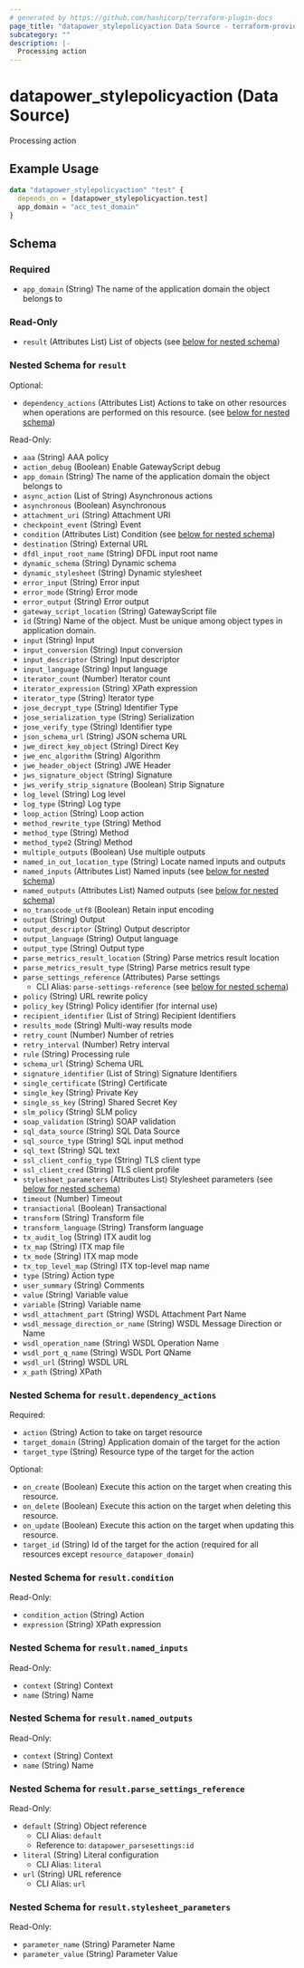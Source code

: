 ```yaml
---
# generated by https://github.com/hashicorp/terraform-plugin-docs
page_title: "datapower_stylepolicyaction Data Source - terraform-provider-datapower"
subcategory: ""
description: |-
  Processing action
---
```


# datapower_stylepolicyaction (Data Source)

Processing action

## Example Usage

```terraform
data "datapower_stylepolicyaction" "test" {
  depends_on = [datapower_stylepolicyaction.test]
  app_domain = "acc_test_domain"
}
```

<!-- schema generated by tfplugindocs -->
## Schema

### Required

- `app_domain` (String) The name of the application domain the object belongs to

### Read-Only

- `result` (Attributes List) List of objects (see [below for nested schema](#nestedatt--result))

<a id="nestedatt--result"></a>
### Nested Schema for `result`

Optional:

- `dependency_actions` (Attributes List) Actions to take on other resources when operations are performed on this resource. (see [below for nested schema](#nestedatt--result--dependency_actions))

Read-Only:

- `aaa` (String) AAA policy
- `action_debug` (Boolean) Enable GatewayScript debug
- `app_domain` (String) The name of the application domain the object belongs to
- `async_action` (List of String) Asynchronous actions
- `asynchronous` (Boolean) Asynchronous
- `attachment_uri` (String) Attachment URI
- `checkpoint_event` (String) Event
- `condition` (Attributes List) Condition (see [below for nested schema](#nestedatt--result--condition))
- `destination` (String) External URL
- `dfdl_input_root_name` (String) DFDL input root name
- `dynamic_schema` (String) Dynamic schema
- `dynamic_stylesheet` (String) Dynamic stylesheet
- `error_input` (String) Error input
- `error_mode` (String) Error mode
- `error_output` (String) Error output
- `gateway_script_location` (String) GatewayScript file
- `id` (String) Name of the object. Must be unique among object types in application domain.
- `input` (String) Input
- `input_conversion` (String) Input conversion
- `input_descriptor` (String) Input descriptor
- `input_language` (String) Input language
- `iterator_count` (Number) Iterator count
- `iterator_expression` (String) XPath expression
- `iterator_type` (String) Iterator type
- `jose_decrypt_type` (String) Identifier Type
- `jose_serialization_type` (String) Serialization
- `jose_verify_type` (String) Identifier type
- `json_schema_url` (String) JSON schema URL
- `jwe_direct_key_object` (String) Direct Key
- `jwe_enc_algorithm` (String) Algorithm
- `jwe_header_object` (String) JWE Header
- `jws_signature_object` (String) Signature
- `jws_verify_strip_signature` (Boolean) Strip Signature
- `log_level` (String) Log level
- `log_type` (String) Log type
- `loop_action` (String) Loop action
- `method_rewrite_type` (String) Method
- `method_type` (String) Method
- `method_type2` (String) Method
- `multiple_outputs` (Boolean) Use multiple outputs
- `named_in_out_location_type` (String) Locate named inputs and outputs
- `named_inputs` (Attributes List) Named inputs (see [below for nested schema](#nestedatt--result--named_inputs))
- `named_outputs` (Attributes List) Named outputs (see [below for nested schema](#nestedatt--result--named_outputs))
- `no_transcode_utf8` (Boolean) Retain input encoding
- `output` (String) Output
- `output_descriptor` (String) Output descriptor
- `output_language` (String) Output language
- `output_type` (String) Output type
- `parse_metrics_result_location` (String) Parse metrics result location
- `parse_metrics_result_type` (String) Parse metrics result type
- `parse_settings_reference` (Attributes) Parse settings
  - CLI Alias: `parse-settings-reference` (see [below for nested schema](#nestedatt--result--parse_settings_reference))
- `policy` (String) URL rewrite policy
- `policy_key` (String) Policy identifier (for internal use)
- `recipient_identifier` (List of String) Recipient Identifiers
- `results_mode` (String) Multi-way results mode
- `retry_count` (Number) Number of retries
- `retry_interval` (Number) Retry interval
- `rule` (String) Processing rule
- `schema_url` (String) Schema URL
- `signature_identifier` (List of String) Signature Identifiers
- `single_certificate` (String) Certificate
- `single_key` (String) Private Key
- `single_ss_key` (String) Shared Secret Key
- `slm_policy` (String) SLM policy
- `soap_validation` (String) SOAP validation
- `sql_data_source` (String) SQL Data Source
- `sql_source_type` (String) SQL input method
- `sql_text` (String) SQL text
- `ssl_client_config_type` (String) TLS client type
- `ssl_client_cred` (String) TLS client profile
- `stylesheet_parameters` (Attributes List) Stylesheet parameters (see [below for nested schema](#nestedatt--result--stylesheet_parameters))
- `timeout` (Number) Timeout
- `transactional` (Boolean) Transactional
- `transform` (String) Transform file
- `transform_language` (String) Transform language
- `tx_audit_log` (String) ITX audit log
- `tx_map` (String) ITX map file
- `tx_mode` (String) ITX map mode
- `tx_top_level_map` (String) ITX top-level map name
- `type` (String) Action type
- `user_summary` (String) Comments
- `value` (String) Variable value
- `variable` (String) Variable name
- `wsdl_attachment_part` (String) WSDL Attachment Part Name
- `wsdl_message_direction_or_name` (String) WSDL Message Direction or Name
- `wsdl_operation_name` (String) WSDL Operation Name
- `wsdl_port_q_name` (String) WSDL Port QName
- `wsdl_url` (String) WSDL URL
- `x_path` (String) XPath

<a id="nestedatt--result--dependency_actions"></a>
### Nested Schema for `result.dependency_actions`

Required:

- `action` (String) Action to take on target resource
- `target_domain` (String) Application domain of the target for the action
- `target_type` (String) Resource type of the target for the action

Optional:

- `on_create` (Boolean) Execute this action on the target when creating this resource.
- `on_delete` (Boolean) Execute this action on the target when deleting this resource.
- `on_update` (Boolean) Execute this action on the target when updating this resource.
- `target_id` (String) Id of the target for the action (required for all resources except `resource_datapower_domain`)


<a id="nestedatt--result--condition"></a>
### Nested Schema for `result.condition`

Read-Only:

- `condition_action` (String) Action
- `expression` (String) XPath expression


<a id="nestedatt--result--named_inputs"></a>
### Nested Schema for `result.named_inputs`

Read-Only:

- `context` (String) Context
- `name` (String) Name


<a id="nestedatt--result--named_outputs"></a>
### Nested Schema for `result.named_outputs`

Read-Only:

- `context` (String) Context
- `name` (String) Name


<a id="nestedatt--result--parse_settings_reference"></a>
### Nested Schema for `result.parse_settings_reference`

Read-Only:

- `default` (String) Object reference
  - CLI Alias: `default`
  - Reference to: `datapower_parsesettings:id`
- `literal` (String) Literal configuration
  - CLI Alias: `literal`
- `url` (String) URL reference
  - CLI Alias: `url`


<a id="nestedatt--result--stylesheet_parameters"></a>
### Nested Schema for `result.stylesheet_parameters`

Read-Only:

- `parameter_name` (String) Parameter Name
- `parameter_value` (String) Parameter Value
